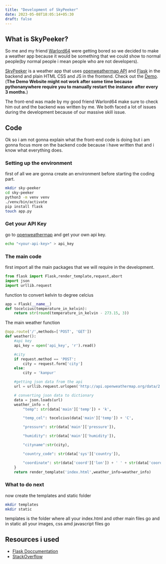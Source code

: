 ```yaml
---
title: "Development of SkyPeeker"
date: 2023-05-08T18:05:14+05:30
draft: false
---
```

## What is SkyPeeker?
So me and my friend [Warlord64](https://github.com/Warlord64) were getting bored so we decided to make a weather app because it would be something that we could show to normal people(by normal people i mean people who are not developers).

[SkyPeeker](https://github.com/suryapsp/sky-peeker) is a weather app that uses [openweathermap API](https://openweathermap.org/api) and [Flask](https://flask.palletsprojects.com/en/2.3.x/) in the backend and plain HTML CSS and JS in the frontend. Check out the [Demo](http://skypeeker.pythonanywhere.com/).
(**The Demo Website might not work after some time because pythonanywhere require you to manually restart the instance after every 3 months.**)

The front-end was made by my good friend Warlord64 make sure to check him out and the backend was written by me. We both faced a lot of issues during the development because of our massive skill issue.

## Code
Ok so i am not gonna explain what the front-end code is doing but i am gonna focus more on the backend code because i have written that and i know what everything does.

### Setting up the environment
first of all we are gonna create an environment before starting the coding part.

``` bash
mkdir sky-peeker
cd sky-peeker
python3 -m venv venv
./venv/bin/activate
pip install flask
touch app.py
```
### Get your API Key
go to [openweathermap](https://openweathermap.org/api) and get your own api key.

```bash
echo "<your-api-key>" > api_key
```
### The main code
first import all the main packages that we will require in the development.

```python
from flask import Flask,render_template,request,abort
import json
import urllib.request
```

function to convert kelvin to degree celcius
```python
app = Flask(__name__)
def tocelcius(temperature_in_kelvin):
    return str(round(temperature_in_kelvin - 273.15, 3))
```

The main weather function
```python
@app.route('/',methods=['POST', 'GET'])
def weather():
    #api key
    api_key = open('api_key', 'r').read()

    #city
    if request.method == 'POST':
        city = request.form['city']
    else:
        city = 'kanpur'

    #getting json data from the api
    url = urllib.request.urlopen('http://api.openweathermap.org/data/2.5/weather?q=' + city + '&appid=' + api_key).read()

    # converting json data to dictionary
    data = json.loads(url)
    weather_info = {
        "temp": str(data['main']['temp']) + 'k',

        "temp_cel": tocelcius(data['main']['temp']) + 'C',

        "pressure": str(data['main']['pressure']),

        "humidity": str(data['main']['humidity']),

        "cityname":str(city),

        "country_code": str(data['sys']['country']),

        "coordinate": str(data['coord']['lon']) + ' ' + str(data['coord']['lat']),
    }
    return render_template('index.html',weather_info=weather_info)
```

### What to do next
now create the templates and static folder
```bash
mkdir templates
mkdir static
```
templates is the folder where all your index.html and other main files go and in static all your images, css amd javascript files go

## Resources i used 
- [Flask Doccumentation](https://flask.palletsprojects.com/en/2.2.x/)
- [StackOverflow](https://stackoverflow.com/)

